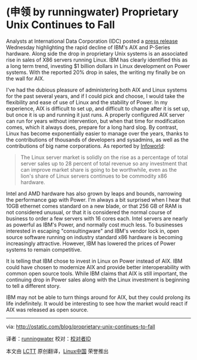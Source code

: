 (申领 by runningwater)
Proprietary Unix Continues to Fall
================================================================================
Analysts at International Data Corporation (IDC) posted a [press release][1] Wednesday highlighting the rapid decline of IBM's AIX and P-Series hardware. Along side the drop in proprietary Unix systems is an associated rise in sales of X86 servers running Linux. IBM has clearly identified this as a long term trend, investing $1 billion dollars in Linux development on Power systems. With the reported 20% drop in sales, the writing my finally be on the wall for AIX.

I've had the dubious pleasure of administering both AIX and Linux systems for the past several years, and if I could pick and choose, I would take the flexibility and ease of use of Linux and the stability of Power. In my experience, AIX is difficult to set up, and difficult to change after it is set up, but once it is up and running it just runs. A properly configured AIX server can run for years without intervention, but when that time for modification comes, which it always does, prepare for a long hard slog. By contrast, Linux has become exponentially easier to manage over the years, thanks to the contributions of thousands of developers and sysadmins, as well as the contributions of big name corporations. As reported by [Infoworld][2]:

> The Linux server market is solidly on the rise as a percentage of total server sales up to 28 percent of total revenue so any investment that can improve market share is going to be worthwhile, even as the lion's share of Linux servers continues to be commodity x86 hardware.

Intel and AMD hardware has also grown by leaps and bounds, narrowing the performance gap with Power. I'm always a bit surprised when I hear that 10GB ethernet comes standard on a new blade, or that 256 GB of RAM is not considered unusual, or that it is considered the normal course of business to order a few servers with 16 cores each. Intel servers are nearly as powerful as IBM's Power, and normally cost much less. To businesses interested in escaping "consultingware" and IBM's vendor lock in, open source software running on industry standard x86 hardware is becoming increasingly attractive. However, IBM has lowered the prices of Power systems to remain competitive.

It is telling that IBM chose to invest in Linux on Power instead of AIX. IBM could have chosen to modernize AIX and provide better interoperability with common open source tools. While IBM claims that AIX is still important, the continuing drop in Power sales along with the Linux investment is beginning to tell a different story.

IBM may not be able to turn things around for AIX, but they could prolong its life indefinitely. It would be interesting to see how the market would react if AIX was released as open source. 

--------------------------------------------------------------------------------

via: http://ostatic.com/blog/proprietary-unix-continues-to-fall

译者：[runningwater](https://github.com/runningwater) 校对：[校对者ID](https://github.com/校对者ID)

本文由 [LCTT](https://github.com/LCTT/TranslateProject) 原创翻译，[Linux中国](http://linux.cn/) 荣誉推出

[1]:http://www.idc.com/getdoc.jsp?containerId=prUS24476413
[2]:http://www.infoworld.com/t/unix/ibms-losing-ground-unix-and-oracle-may-follow-232234